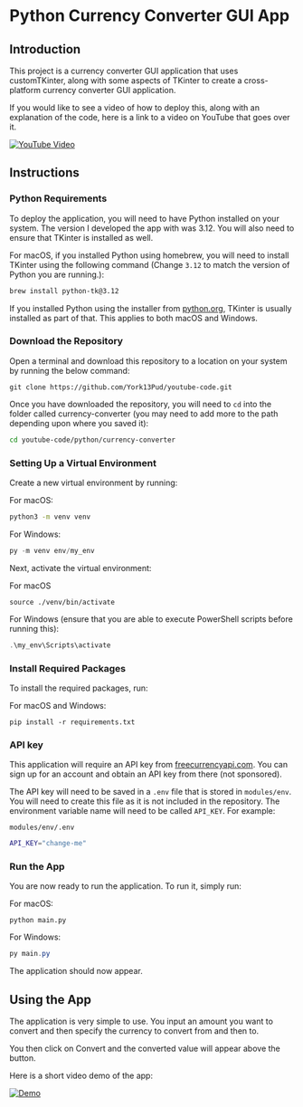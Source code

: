 # Python Currency Converter GUI App

## Introduction

This project is a currency converter GUI application that uses customTKinter, along with some aspects of TKinter to create a cross-platform currency converter GUI application.

If you would like to see a video of how to deploy this, along with an explanation of the code, here is a link to a video on YouTube that goes over it.

[![YouTube Video](https://img.youtube.com/vi/GvcJWR80ijk/0.jpg)](https://www.youtube.com/watch?v=GvcJWR80ijk)

## Instructions

### Python Requirements

To deploy the application, you will need to have Python installed on your system. The version I developed the app with was 3.12. You will also need to ensure that TKinter is installed as well.

For macOS, if you installed Python using homebrew, you will need to install TKinter using the following command (Change `3.12` to match the version of Python you are running.):

``` bash
brew install python-tk@3.12
```

If you installed Python using the installer from [python.org](https://www.python.org/), TKinter is usually installed as part of that. This applies to both macOS and Windows.

### Download the Repository

Open a terminal and download this repository to a location on your system by running the below command:

``` shell
git clone https://github.com/York13Pud/youtube-code.git
```

Once you have downloaded the repository, you will need to `cd` into the folder called currency-converter (you may need to add more to the path depending upon where you saved it):

``` bash
cd youtube-code/python/currency-converter
```

### Setting Up a Virtual Environment

Create a new virtual environment by running:

For macOS:

``` bash
python3 -m venv venv
```

For Windows:

``` powershell
py -m venv env/my_env
```

Next, activate the virtual environment:

For macOS

``` shell
source ./venv/bin/activate
```

For Windows (ensure that you are able to execute PowerShell scripts before running this):

``` powershell
.\my_env\Scripts\activate
```

### Install Required Packages

To install the required packages, run:

For macOS and Windows:

``` shell
pip install -r requirements.txt
```

### API key

This application will require an API key from [freecurrencyapi.com](https://freecurrencyapi.com/). You can sign up for an account and obtain an API key from there (not sponsored).

The API key will need to be saved in a `.env` file that is stored in `modules/env`. You will need to create this file as it is not included in the repository. The environment variable name will need to be called `API_KEY`. For example:

`modules/env/.env`

``` bash
API_KEY="change-me"
```

### Run the App

You are now ready to run the application. To run it, simply run:

For macOS:

``` shell
python main.py
```

For Windows:

``` powershell
py main.py
```

The application should now appear.

## Using the App

The application is very simple to use. You input an amount you want to convert and then specify the currency to convert from and then to.

You then click on Convert and the converted value will appear above the button.

Here is a short video demo of the app:

[![Demo](https://img.youtube.com/vi/GvcJWR80ijk/0.jpg)](https://www.youtube.com/watch?v=GvcJWR80ijk)
